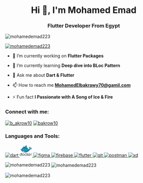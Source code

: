 <h1 align="center">Hi 👋, I'm Mohamed Emad</h1>
<h3 align="center">Flutter Developer From Egypt</h3>

<p align="left"> <img src="https://komarev.com/ghpvc/?username=mohamedemad223&label=Profile%20views&color=0e75b6&style=flat" alt="mohamedemad223" /> </p>

<p align="left"> <a href="https://github.com/ryo-ma/github-profile-trophy"><img src="https://github-profile-trophy.vercel.app/?username=mohamedemad223" alt="mohamedemad223" /></a> </p>

- 🔭 I’m currently working on **Flutter Packages**

- 🌱 I’m currently learning **Deep dive into BLoc Pattern**

- 💬 Ask me about **Dart & Flutter**

- 📫 How to reach me **MohamedElbakrawy70@gamil.com**

- ⚡ Fun fact **I Passionate with A Song of Ice & Fire**

<h3 align="left">Connect with me:</h3>
<p align="left">
<a href="https://twitter.com/b_akrow10" target="blank"><img align="center" src="https://raw.githubusercontent.com/rahuldkjain/github-profile-readme-generator/master/src/images/icons/Social/twitter.svg" alt="b_akrow10" height="30" width="40" /></a>
<a href="https://fb.com/bakrow10" target="blank"><img align="center" src="https://raw.githubusercontent.com/rahuldkjain/github-profile-readme-generator/master/src/images/icons/Social/facebook.svg" alt="bakrow10" height="30" width="40" /></a>
</p>

<h3 align="left">Languages and Tools:</h3>
<p align="left"> <a href="https://dart.dev" target="_blank" rel="noreferrer"> <img src="https://www.vectorlogo.zone/logos/dartlang/dartlang-icon.svg" alt="dart" width="40" height="40"/> </a> <a href="https://www.docker.com/" target="_blank" rel="noreferrer"> <img src="https://raw.githubusercontent.com/devicons/devicon/master/icons/docker/docker-original-wordmark.svg" alt="docker" width="40" height="40"/> </a> <a href="https://www.figma.com/" target="_blank" rel="noreferrer"> <img src="https://www.vectorlogo.zone/logos/figma/figma-icon.svg" alt="figma" width="40" height="40"/> </a> <a href="https://firebase.google.com/" target="_blank" rel="noreferrer"> <img src="https://www.vectorlogo.zone/logos/firebase/firebase-icon.svg" alt="firebase" width="40" height="40"/> </a> <a href="https://flutter.dev" target="_blank" rel="noreferrer"> <img src="https://www.vectorlogo.zone/logos/flutterio/flutterio-icon.svg" alt="flutter" width="40" height="40"/> </a> <a href="https://git-scm.com/" target="_blank" rel="noreferrer"> <img src="https://www.vectorlogo.zone/logos/git-scm/git-scm-icon.svg" alt="git" width="40" height="40"/> </a> <a href="https://postman.com" target="_blank" rel="noreferrer"> <img src="https://www.vectorlogo.zone/logos/getpostman/getpostman-icon.svg" alt="postman" width="40" height="40"/> </a> <a href="https://www.adobe.com/products/xd.html" target="_blank" rel="noreferrer"> <img src="https://cdn.worldvectorlogo.com/logos/adobe-xd.svg" alt="xd" width="40" height="40"/> </a> </p>

<p><img align="left" src="https://github-readme-stats.vercel.app/api/top-langs?username=mohamedemad223&show_icons=true&locale=en&layout=compact" alt="mohamedemad223" /></p>

<p>&nbsp;<img align="center" src="https://github-readme-stats.vercel.app/api?username=mohamedemad223&show_icons=true&locale=en" alt="mohamedemad223" /></p>

<p><img align="center" src="https://github-readme-streak-stats.herokuapp.com/?user=mohamedemad223&" alt="mohamedemad223" /></p>
